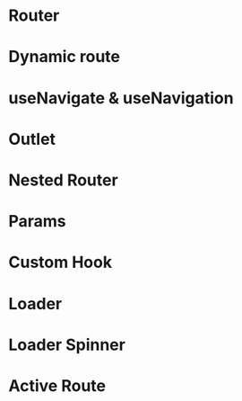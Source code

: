 # Router
# Dynamic route 
# useNavigate & useNavigation
# Outlet
# Nested Router
# Params
# Custom Hook
# Loader
# Loader Spinner
# Active Route

